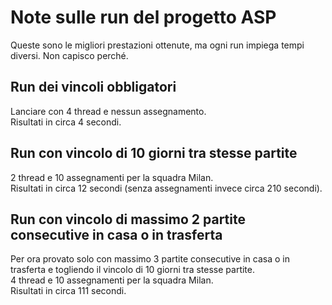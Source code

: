 # Note sulle run del progetto ASP

Queste sono le migliori prestazioni ottenute, ma ogni run impiega tempi diversi. Non capisco perché.

## Run dei vincoli obbligatori

Lanciare con 4 thread e nessun assegnamento.  
Risultati in circa 4 secondi.

## Run con vincolo di 10 giorni tra stesse partite

2 thread e 10 assegnamenti per la squadra Milan.  
Risultati in circa 12 secondi (senza assegnamenti invece circa 210 secondi).

## Run con vincolo di massimo 2 partite consecutive in casa o in trasferta

Per ora provato solo con massimo 3 partite consecutive in casa o in trasferta e togliendo il vincolo di 10 giorni tra stesse partite.  
4 thread e 10 assegnamenti per la squadra Milan.  
Risultati in circa 111 secondi.
